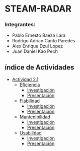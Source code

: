 # STEAM-RADAR
### Integrantes:
- Pablo Ernesto Baeza Lara
- Rodrigo Adrian Canto Paredes
- Alex Enrique Dzul Lopez
- Juan Daniel Kao Pech

## índice de Actividades

* [Actividad 2.1](Actividades/Actividad%202.1/)
    * [Eficiencia](Actividades/Actividad%202.1/)
        * [Investigación](Actividades/Actividad%202.1/Investigaciones/BAEZA_PABLO_ADA_2.1.pdf)
        * [Presentación](Actividades/Actividad%202.1/Presentaciones/Baeza_Pablo_ADA_2.1_Presentacion.pdf)
    * [Fiabilidad](Actividades/Actividad%202.1/)
        * [Investigación](Actividades/Actividad%202.1/Investigaciones/Fiabilidad_AlexDzul.md)
        * [Presentación](Actividades/Actividad%202.1/Presentaciones/)
    * [Mantenibilidad](Actividades/Actividad%202.1/)
        * [Investigación](Actividades/Actividad%202.1/Investigaciones/Mantenibilidad_RodrigoCanto.md)
        * [Presentación](Actividades/Actividad%202.1/Presentaciones/)
    * [Usabilidad](Actividades/Actividad%202.1/)
        * [Investigación](Actividades/Actividad%202.1/Investigaciones/Usabilidad_DanielKao.md)
        * [Presentación](Actividades/Actividad%202.1/Presentaciones/KaoPech_JuanDaniel_Usabilidad.pdf)


  
